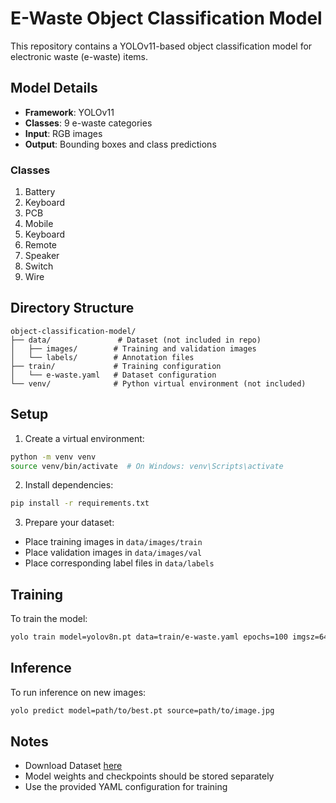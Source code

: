 # E-Waste Object Classification Model

This repository contains a YOLOv11-based object classification model for electronic waste (e-waste) items.

## Model Details

- **Framework**: YOLOv11
- **Classes**: 9 e-waste categories
- **Input**: RGB images
- **Output**: Bounding boxes and class predictions

### Classes
1. Battery
2. Keyboard
3. PCB
4. Mobile
5. Keyboard
6. Remote
7. Speaker
8. Switch
9. Wire

## Directory Structure

```
object-classification-model/
├── data/               # Dataset (not included in repo)
│   ├── images/        # Training and validation images
│   └── labels/        # Annotation files
├── train/             # Training configuration
│   └── e-waste.yaml   # Dataset configuration
└── venv/              # Python virtual environment (not included)
```

## Setup

1. Create a virtual environment:
```bash
python -m venv venv
source venv/bin/activate  # On Windows: venv\Scripts\activate
```

2. Install dependencies:
```bash
pip install -r requirements.txt
```

3. Prepare your dataset:
- Place training images in `data/images/train`
- Place validation images in `data/images/val`
- Place corresponding label files in `data/labels`

## Training

To train the model:
```bash
yolo train model=yolov8n.pt data=train/e-waste.yaml epochs=100 imgsz=640
```

## Inference

To run inference on new images:
```bash
yolo predict model=path/to/best.pt source=path/to/image.jpg
```

## Notes

- Download Dataset [here](https://www.kaggle.com/datasets/akshat103/e-waste-image-dataset)
- Model weights and checkpoints should be stored separately
- Use the provided YAML configuration for training 
